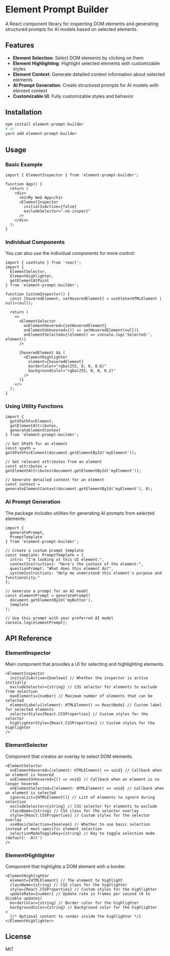 # Element Prompt Builder

A React component library for inspecting DOM elements and generating structured prompts for AI models based on selected elements.

## Features

- **Element Selection**: Select DOM elements by clicking on them
- **Element Highlighting**: Highlight selected elements with customizable styles
- **Element Context**: Generate detailed context information about selected elements
- **AI Prompt Generation**: Create structured prompts for AI models with element context
- **Customizable UI**: Fully customizable styles and behavior

## Installation

```bash
npm install element-prompt-builder
# or
yarn add element-prompt-builder
```

## Usage

### Basic Example

```tsx
import { ElementInspector } from 'element-prompt-builder';

function App() {
  return (
    <div>
      <h1>My Web App</h1>
      <ElementInspector 
        initialIsActive={false} 
        excludeSelector=".no-inspect"
      />
    </div>
  );
}
```

### Individual Components

You can also use the individual components for more control:

```tsx
import { useState } from 'react';
import { 
  ElementSelector, 
  ElementHighlighter, 
  getElementAtPoint 
} from 'element-prompt-builder';

function CustomInspector() {
  const [hoveredElement, setHoveredElement] = useState<HTMLElement | null>(null);
  
  return (
    <>
      <ElementSelector
        onElementHovered={setHoveredElement}
        onElementUnhovered={() => setHoveredElement(null)}
        onElementSelected={(element) => console.log('Selected:', element)}
      />
      
      {hoveredElement && (
        <ElementHighlighter 
          element={hoveredElement}
          borderColor="rgba(255, 0, 0, 0.8)"
          backgroundColor="rgba(255, 0, 0, 0.2)"
        />
      )}
    </>
  );
}
```

### Using Utility Functions

```tsx
import { 
  getXPathForElement, 
  getElementAttributes, 
  generateElementContext 
} from 'element-prompt-builder';

// Get XPath for an element
const xpath = getXPathForElement(document.getElementById('myElement'));

// Get relevant attributes from an element
const attributes = getElementAttributes(document.getElementById('myElement'));

// Generate detailed context for an element
const context = generateElementContext(document.getElementById('myElement'), 0);
```

### AI Prompt Generation

The package includes utilities for generating AI prompts from selected elements:

```tsx
import { 
  generatePrompt, 
  PromptTemplate 
} from 'element-prompt-builder';

// Create a custom prompt template
const template: PromptTemplate = {
  intro: "I'm looking at this UI element:",
  contextInstructions: "Here's the context of the element:",
  questionPrompt: "What does this element do?",
  systemInstructions: "Help me understand this element's purpose and functionality."
};

// Generate a prompt for an AI model
const elementPrompt = generatePrompt(
  document.getElementById('myButton'),
  template
);

// Use this prompt with your preferred AI model
console.log(elementPrompt);
```

## API Reference

### ElementInspector

Main component that provides a UI for selecting and highlighting elements.

```tsx
<ElementInspector
  initialIsActive={boolean} // Whether the inspector is active initially
  excludeSelector={string} // CSS selector for elements to exclude from selection
  maxElements={number} // Maximum number of elements that can be selected
  elementLabel={(element: HTMLElement) => ReactNode} // Custom label for selected elements
  selectorStyle={React.CSSProperties} // Custom styles for the selector
  highlighterStyle={React.CSSProperties} // Custom styles for the highlighter
/>
```

### ElementSelector

Component that creates an overlay to select DOM elements.

```tsx
<ElementSelector
  onElementHovered={(element: HTMLElement) => void} // Callback when an element is hovered
  onElementUnhovered={() => void} // Callback when an element is no longer hovered
  onElementSelected={(element: HTMLElement) => void} // Callback when an element is selected
  ignoreList={HTMLElement[]} // List of elements to ignore during selection
  excludeSelector={string} // CSS selector for elements to exclude
  className={string} // CSS class for the selector overlay
  style={React.CSSProperties} // Custom styles for the selector overlay
  useBasicSelection={boolean} // Whether to use basic selection instead of most specific element selection
  selectionModeToggleKey={string} // Key to toggle selection mode (default: 'Alt')
/>
```

### ElementHighlighter

Component that highlights a DOM element with a border.

```tsx
<ElementHighlighter
  element={HTMLElement} // The element to highlight
  className={string} // CSS class for the highlighter
  style={React.CSSProperties} // Custom styles for the highlighter
  updateRate={number} // Update rate in frames per second (0 to disable updates)
  borderColor={string} // Border color for the highlighter
  backgroundColor={string} // Background color for the highlighter
>
  {/* Optional content to render inside the highlighter */}
</ElementHighlighter>
```

## License

MIT
